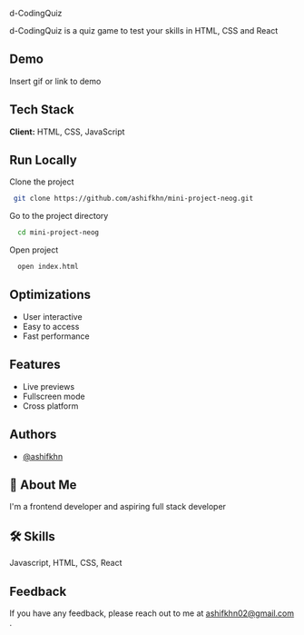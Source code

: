 
d-CodingQuiz


d-CodingQuiz is a quiz game to test your skills in HTML, CSS and React

## Demo

Insert gif or link to demo

## Tech Stack

**Client:** HTML, CSS, JavaScript


## Run Locally

Clone the project

```bash
 git clone https://github.com/ashifkhn/mini-project-neog.git
```

Go to the project directory

```bash
  cd mini-project-neog
```

Open project

```bash
  open index.html
```
## Optimizations

- User interactive 
- Easy to access
- Fast performance

## Features

- Live previews
- Fullscreen mode
- Cross platform

## Authors
- [@ashifkhn](https://www.github.com/ashifkhn)

## 🚀 About Me
I'm a frontend developer and aspiring full stack developer


## 🛠 Skills
Javascript, HTML, CSS, React

## Feedback

If you have any feedback, please reach out to me at ashifkhn02@gmail.com .

